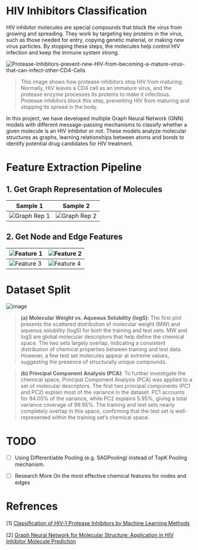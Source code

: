 # HIV Inhibitors Classification
HIV inhibitor molecules are special compounds that block the virus from growing and spreading. They work by targeting key proteins in the virus, such as those needed for entry, copying genetic material, or making new virus particles. By stopping these steps, the molecules help control HIV infection and keep the immune system strong.

![Protease-Inhibitors-prevent-new-HIV-from-becoming-a-mature-virus-that-can-infect-other-CD4-Cells](https://github.com/user-attachments/assets/ac80b9ac-5ca9-4f51-8a8b-abb3a68e5a91)
> This image shows how protease inhibitors stop HIV from maturing. Normally, HIV leaves a CD4 cell as an immature virus, and the protease enzyme processes its proteins to make it infectious. Protease inhibitors block this step, preventing HIV from maturing and stopping its spread in the body.

In this project, we have developed multiple Graph Neural Network (GNN) models with different message-passing mechanisms to classify whether a given molecule is an HIV inhibitor or not. These models analyze molecular structures as graphs, learning relationships between atoms and bonds to identify potential drug candidates for HIV treatment.


# Feature Extraction Pipeline

## 1. Get Graph Representation of Molecules

| Sample 1 | Sample 2 |
| ------------------------ | ------------------------ |
| ![Graph Rep 1](https://github.com/user-attachments/assets/d4e236b6-5a20-4d43-ace6-7f831d6f2448) | ![Graph Rep 2](https://github.com/user-attachments/assets/10886c1b-cf53-4db0-a580-8e22d7c999d2) |

## 2. Get Node and Edge Features

| ![Feature 1](https://github.com/user-attachments/assets/c7edce2d-aa65-41e8-bc48-5472479fb840) | ![Feature 2](https://github.com/user-attachments/assets/3ad5b698-fc0c-4be4-8bcd-bc06f1c662b8) |
|-----------|-----------|
| ![Feature 3](https://github.com/user-attachments/assets/f145f78a-f6d0-4d4f-b2b0-43d9361da618) | ![Feature 4](https://github.com/user-attachments/assets/d8ce294a-7d1d-4aa3-b6b2-a17a9d5d753d) |




# Dataset Split
![image](https://github.com/user-attachments/assets/f1379d35-912f-4517-b222-9a3a1b257a3d)
> **(a) Molecular Weight vs. Aqueous Solubility (logS)**: The first plot presents the scattered distribution of molecular weight (MW) and aqueous solubility (logS) for both the training and test sets. MW and logS are global molecular descriptors that help define the chemical space. The two sets largely overlap, indicating a consistent distribution of chemical properties between training and test data. However, a few test set molecules appear at extreme values, suggesting the presence of structurally unique compounds.

> **(b) Principal Component Analysis (PCA)**: To further investigate the chemical space, Principal Component Analysis (PCA) was applied to a set of molecular descriptors. The first two principal components (PC1 and PC2) explain most of the variance in the dataset. PC1 accounts for 94.00% of the variance, while PC2 explains 5.95%, giving a total variance coverage of 99.95%. The training and test sets nearly completely overlap in this space, confirming that the test set is well-represented within the training set’s chemical space.


# TODO
- [ ] Using Differentiable Pooling (e.g. SAGPooling) instead of TopK Pooling mechanism.

- [ ] Research More On the most effective chemical features for nodes and edges

# Refrences
[1] [Classiﬁcation of HIV‑1 Protease Inhibitors by Machine Learning Methods](https://pubs.acs.org/doi/epdf/10.1021/acsomega.8b01843)

[2] [Graph Neural Network for Molecular Structure: Application in HIV Inhibitor Molecule Prediction](https://osf.io/preprints/osf/c3mqy_v1)

